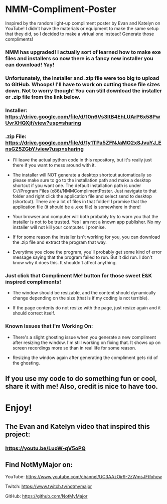# NMM-Compliment-Poster
Inspired by the random light-up compliment poster by Evan and Katelyn on YouTube! I didn't have the materials or equipment to make the same setup that they did, so I decided to make a virtual one instead! Generate those compliments!

### NMM has upgraded! I actually sort of learned how to make exe files and installers so now there is a fancy new installer you can download! Yay!

### Unfortunately, the installer and .zip file were too big to upload to GitHub. Whoops! I'll have to work on cutting those file sizes down. Not to worry though! You can still download the installer or .zip file from the link below.

### Installer: https://drive.google.com/file/d/10n6Vs3ltB4EhLUArP6x58PwUvrXHQXjf/view?usp=sharing
### .zip File: https://drive.google.com/file/d/1y1TPa5ZFNJaMO2xSJvuYJ_EnsGZ5ZGbY/view?usp=sharing

- I'll leave the actual python code in this repository, but it's really just there if you want to mess around with it.

- The installer will NOT generate a desktop shortcut automatically so please make sure to go to the installation path and make a desktop shortcut if you want one. The default installation path is under C://Program Files (x86)/NMMComplimentPoster. Just navigate to that folder and right click the application file and select send to desktop (shortcut). There are a lot of files in that folder! I promise that the application file (it should be a .exe file) is somewhere in there!

- Your browser and computer will both probably try to warn you that the installer is not to be trusted. Yes I am not a known app publisher. No my installer will not kill your computer. I promise.

- If for some reason the installer isn't working for you, you can download the .zip file and extract the program that way.

- Everytime you close the program, you'll probably get some kind of error message saying that the program failed to run. But it did run. I don't know why it does this. It shouldn't affect anything.

### Just click that Compliment Me! button for those sweet E&K inspired compliments!

- The window should be resizable, and the content should dynamically change depending on the size (that is if my coding is not terrible). 

- If the page contents do not resize with the page, just resize again and it should correct itself.

### Known Issues that I'm Working On:

- There's a slight ghosting issue when you generate a new compliment after resizing the window. I'm still working on fixing that. It shows up on screen recordings more so than in real life for some reason.

- Resizing the window again after generating the compliment gets rid of the ghosting.

## If you use my code to do something fun or cool, share it with me! Also, credit is nice to have too.
# Enjoy!

## The Evan and Katelyn video that inspired this project:

### https://youtu.be/LuoW-qV5oPQ

## Find NotMyMajor on:

YouTube: https://www.youtube.com/channel/UC3AAzOir9-2zWmsJFtfxhcw

Twitch: https://www.twitch.tv/notmymajor

GitHub: https://github.com/NotMyMajor
